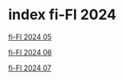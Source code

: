 # index fi-FI 2024

<a href="./05">fi-FI 2024 05</a>

<a href="./06">fi-FI 2024 06</a>

<a href="./07">fi-FI 2024 07</a>
